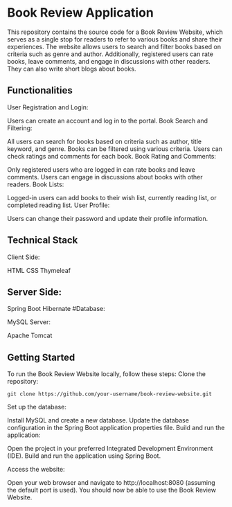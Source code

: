 # Book Review Application
This repository contains the source code for a Book Review Website, which serves as a single stop for readers to refer to various books and share their experiences. The website allows users to search and filter books based on criteria such as genre and author. Additionally, registered users can rate books, leave comments, and engage in discussions with other readers. They can also write short blogs about books. 

## Functionalities
User Registration and Login:

Users can create an account and log in to the portal.
Book Search and Filtering:

All users can search for books based on criteria such as author, title keyword, and genre.
Books can be filtered using various criteria.
Users can check ratings and comments for each book.
Book Rating and Comments:

Only registered users who are logged in can rate books and leave comments.
Users can engage in discussions about books with other readers.
Book Lists:

Logged-in users can add books to their wish list, currently reading list, or completed reading list.
User Profile:

Users can change their password and update their profile information.
## Technical Stack
Client Side:

HTML
CSS
Thymeleaf

## Server Side:

Spring Boot
Hibernate
#Database:

MySQL
Server:

Apache Tomcat
## Getting Started
To run the Book Review Website locally, follow these steps:
Clone the repository:

`git clone https://github.com/your-username/book-review-website.git`

Set up the database:

Install MySQL and create a new database.
Update the database configuration in the Spring Boot application properties file.
Build and run the application:

Open the project in your preferred Integrated Development Environment (IDE).
Build and run the application using Spring Boot.

Access the website:

Open your web browser and navigate to http://localhost:8080 (assuming the default port is used).
You should now be able to use the Book Review Website.

